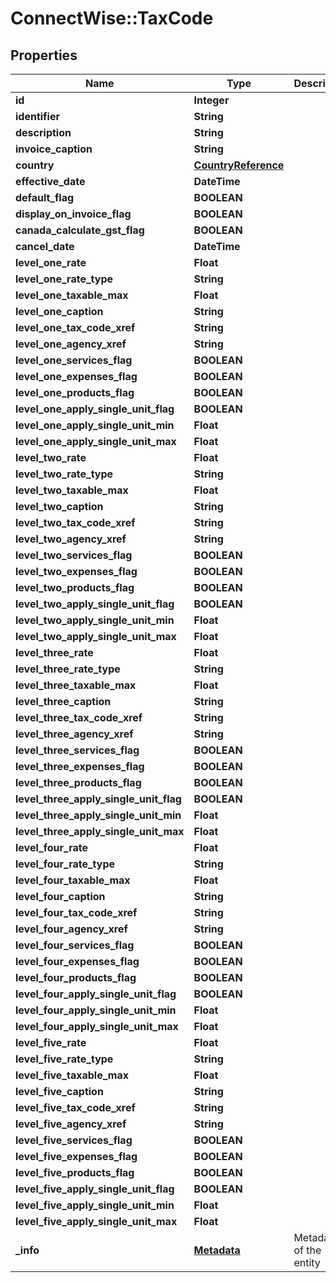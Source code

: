 # ConnectWise::TaxCode

## Properties
Name | Type | Description | Notes
------------ | ------------- | ------------- | -------------
**id** | **Integer** |  | [optional] 
**identifier** | **String** |  | 
**description** | **String** |  | 
**invoice_caption** | **String** |  | 
**country** | [**CountryReference**](CountryReference.md) |  | [optional] 
**effective_date** | **DateTime** |  | 
**default_flag** | **BOOLEAN** |  | [optional] 
**display_on_invoice_flag** | **BOOLEAN** |  | [optional] 
**canada_calculate_gst_flag** | **BOOLEAN** |  | [optional] 
**cancel_date** | **DateTime** |  | [optional] 
**level_one_rate** | **Float** |  | [optional] 
**level_one_rate_type** | **String** |  | [optional] 
**level_one_taxable_max** | **Float** |  | [optional] 
**level_one_caption** | **String** |  | [optional] 
**level_one_tax_code_xref** | **String** |  | [optional] 
**level_one_agency_xref** | **String** |  | [optional] 
**level_one_services_flag** | **BOOLEAN** |  | [optional] 
**level_one_expenses_flag** | **BOOLEAN** |  | [optional] 
**level_one_products_flag** | **BOOLEAN** |  | [optional] 
**level_one_apply_single_unit_flag** | **BOOLEAN** |  | [optional] 
**level_one_apply_single_unit_min** | **Float** |  | [optional] 
**level_one_apply_single_unit_max** | **Float** |  | [optional] 
**level_two_rate** | **Float** |  | [optional] 
**level_two_rate_type** | **String** |  | [optional] 
**level_two_taxable_max** | **Float** |  | [optional] 
**level_two_caption** | **String** |  | [optional] 
**level_two_tax_code_xref** | **String** |  | [optional] 
**level_two_agency_xref** | **String** |  | [optional] 
**level_two_services_flag** | **BOOLEAN** |  | [optional] 
**level_two_expenses_flag** | **BOOLEAN** |  | [optional] 
**level_two_products_flag** | **BOOLEAN** |  | [optional] 
**level_two_apply_single_unit_flag** | **BOOLEAN** |  | [optional] 
**level_two_apply_single_unit_min** | **Float** |  | [optional] 
**level_two_apply_single_unit_max** | **Float** |  | [optional] 
**level_three_rate** | **Float** |  | [optional] 
**level_three_rate_type** | **String** |  | [optional] 
**level_three_taxable_max** | **Float** |  | [optional] 
**level_three_caption** | **String** |  | [optional] 
**level_three_tax_code_xref** | **String** |  | [optional] 
**level_three_agency_xref** | **String** |  | [optional] 
**level_three_services_flag** | **BOOLEAN** |  | [optional] 
**level_three_expenses_flag** | **BOOLEAN** |  | [optional] 
**level_three_products_flag** | **BOOLEAN** |  | [optional] 
**level_three_apply_single_unit_flag** | **BOOLEAN** |  | [optional] 
**level_three_apply_single_unit_min** | **Float** |  | [optional] 
**level_three_apply_single_unit_max** | **Float** |  | [optional] 
**level_four_rate** | **Float** |  | [optional] 
**level_four_rate_type** | **String** |  | [optional] 
**level_four_taxable_max** | **Float** |  | [optional] 
**level_four_caption** | **String** |  | [optional] 
**level_four_tax_code_xref** | **String** |  | [optional] 
**level_four_agency_xref** | **String** |  | [optional] 
**level_four_services_flag** | **BOOLEAN** |  | [optional] 
**level_four_expenses_flag** | **BOOLEAN** |  | [optional] 
**level_four_products_flag** | **BOOLEAN** |  | [optional] 
**level_four_apply_single_unit_flag** | **BOOLEAN** |  | [optional] 
**level_four_apply_single_unit_min** | **Float** |  | [optional] 
**level_four_apply_single_unit_max** | **Float** |  | [optional] 
**level_five_rate** | **Float** |  | [optional] 
**level_five_rate_type** | **String** |  | [optional] 
**level_five_taxable_max** | **Float** |  | [optional] 
**level_five_caption** | **String** |  | [optional] 
**level_five_tax_code_xref** | **String** |  | [optional] 
**level_five_agency_xref** | **String** |  | [optional] 
**level_five_services_flag** | **BOOLEAN** |  | [optional] 
**level_five_expenses_flag** | **BOOLEAN** |  | [optional] 
**level_five_products_flag** | **BOOLEAN** |  | [optional] 
**level_five_apply_single_unit_flag** | **BOOLEAN** |  | [optional] 
**level_five_apply_single_unit_min** | **Float** |  | [optional] 
**level_five_apply_single_unit_max** | **Float** |  | [optional] 
**_info** | [**Metadata**](Metadata.md) | Metadata of the entity | [optional] 


